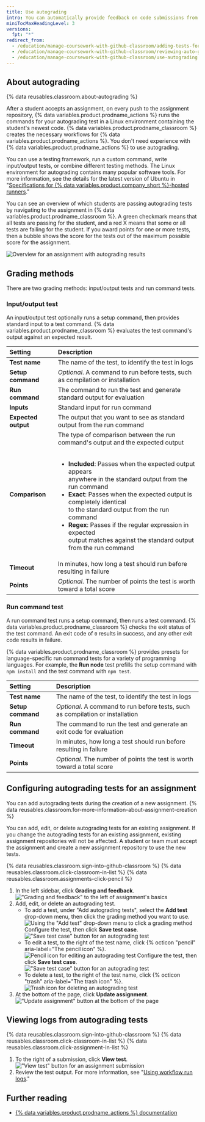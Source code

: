 ```yaml
---
title: Use autograding
intro: You can automatically provide feedback on code submissions from your students by configuring tests to run in the assignment repository.
miniTocMaxHeadingLevel: 3
versions:
  fpt: "*"
redirect_from:
  - /education/manage-coursework-with-github-classroom/adding-tests-for-auto-grading
  - /education/manage-coursework-with-github-classroom/reviewing-auto-graded-work-teachers
  - /education/manage-coursework-with-github-classroom/use-autograding
---
```


## About autograding

{% data reusables.classroom.about-autograding %}

After a student accepts an assignment, on every push to the assignment repository, {% data variables.product.prodname_actions %} runs the commands for your autograding test in a Linux environment containing the student's newest code. {% data variables.product.prodname_classroom %} creates the necessary workflows for {% data variables.product.prodname_actions %}. You don't need experience with {% data variables.product.prodname_actions %} to use autograding.

You can use a testing framework, run a custom command, write input/output tests, or combine different testing methods. The Linux environment for autograding contains many popular software tools. For more information, see the details for the latest version of Ubuntu in "[Specifications for {% data variables.product.company_short %}-hosted runners](/actions/reference/specifications-for-github-hosted-runners#supported-software)."

You can see an overview of which students are passing autograding tests by navigating to the assignment in {% data variables.product.prodname_classroom %}. A green checkmark means that all tests are passing for the student, and a red X means that some or all tests are failing for the student. If you award points for one or more tests, then a bubble shows the score for the tests out of the maximum possible score for the assignment.

![Overview for an assignment with autograding results](/assets/images/help/classroom/autograding-hero.png)

## Grading methods

There are two grading methods: input/output tests and run command tests.

### Input/output test

An input/output test optionally runs a setup command, then provides standard input to a test command. {% data variables.product.prodname_classroom %} evaluates the test command's output against an expected result.

| Setting             | Description                                                                                                                                                                                                                                                                                                                                                                                                                                                                              |
| :------------------ | :--------------------------------------------------------------------------------------------------------------------------------------------------------------------------------------------------------------------------------------------------------------------------------------------------------------------------------------------------------------------------------------------------------------------------------------------------------------------------------------- |
| **Test name**       | The name of the test, to identify the test in logs                                                                                                                                                                                                                                                                                                                                                                                                                                       |
| **Setup command**   | _Optional_. A command to run before tests, such as compilation or installation                                                                                                                                                                                                                                                                                                                                                                                                           |
| **Run command**     | The command to run the test and generate standard output for evaluation                                                                                                                                                                                                                                                                                                                                                                                                                  |
| **Inputs**          | Standard input for run command                                                                                                                                                                                                                                                                                                                                                                                                                                                           |
| **Expected output** | The output that you want to see as standard output from the run command                                                                                                                                                                                                                                                                                                                                                                                                                  |
| **Comparison**      | The type of comparison between the run command's output and the expected output<br/><br/><ul><li>**Included**: Passes when the expected output appears<br/>anywhere in the standard output from the run command</li><li>**Exact**: Passes when the expected output is completely identical<br/>to the standard output from the run command</li><li>**Regex**: Passes if the regular expression in expected<br/>output matches against the standard output from the run command</li></ul> |
| **Timeout**         | In minutes, how long a test should run before resulting in failure                                                                                                                                                                                                                                                                                                                                                                                                                       |
| **Points**          | _Optional_. The number of points the test is worth toward a total score                                                                                                                                                                                                                                                                                                                                                                                                                  |

### Run command test

A run command test runs a setup command, then runs a test command. {% data variables.product.prodname_classroom %} checks the exit status of the test command. An exit code of `0` results in success, and any other exit code results in failure.

{% data variables.product.prodname_classroom %} provides presets for language-specific run command tests for a variety of programming languages. For example, the **Run node** test prefills the setup command with `npm install` and the test command with `npm test`.

| Setting           | Description                                                                    |
| :---------------- | :----------------------------------------------------------------------------- |
| **Test name**     | The name of the test, to identify the test in logs                             |
| **Setup command** | _Optional_. A command to run before tests, such as compilation or installation |
| **Run command**   | The command to run the test and generate an exit code for evaluation           |
| **Timeout**       | In minutes, how long a test should run before resulting in failure             |
| **Points**        | _Optional_. The number of points the test is worth toward a total score        |

## Configuring autograding tests for an assignment

You can add autograding tests during the creation of a new assignment. {% data reusables.classroom.for-more-information-about-assignment-creation %}

You can add, edit, or delete autograding tests for an existing assignment. If you change the autograding tests for an existing assignment, existing assignment repositories will not be affected. A student or team must accept the assignment and create a new assignment repository to use the new tests.

{% data reusables.classroom.sign-into-github-classroom %}
{% data reusables.classroom.click-classroom-in-list %}
{% data reusables.classroom.assignments-click-pencil %}

1. In the left sidebar, click **Grading and feedback**.
   !["Grading and feedback" to the left of assignment's basics](/assets/images/help/classroom/assignments-click-grading-and-feedback.png)
1. Add, edit, or delete an autograding test.
   - To add a test, under "Add autograding tests", select the **Add test** drop-down menu, then click the grading method you want to use.
     ![Using the "Add test" drop-down menu to click a grading method](/assets/images/help/classroom/autograding-click-grading-method.png)
     Configure the test, then click **Save test case**.
     !["Save test case" button for an autograding test](/assets/images/help/classroom/assignments-click-save-test-case-button.png)
   - To edit a test, to the right of the test name, click {% octicon "pencil" aria-label="The pencil icon" %}.
     ![Pencil icon for editing an autograding test](/assets/images/help/classroom/autograding-click-pencil.png)
     Configure the test, then click **Save test case**.
     !["Save test case" button for an autograding test](/assets/images/help/classroom/assignments-click-save-test-case-button.png)
   - To delete a test, to the right of the test name, click {% octicon "trash" aria-label="The trash icon" %}.
     ![Trash icon for deleting an autograding test](/assets/images/help/classroom/autograding-click-trash.png)
1. At the bottom of the page, click **Update assignment**.
   !["Update assignment" button at the bottom of the page](/assets/images/help/classroom/assignments-click-update-assignment.png)

## Viewing logs from autograding tests

{% data reusables.classroom.sign-into-github-classroom %}
{% data reusables.classroom.click-classroom-in-list %}
{% data reusables.classroom.click-assignment-in-list %}

1. To the right of a submission, click **View test**.
   !["View test" button for an assignment submission](/assets/images/help/classroom/assignments-click-view-test.png)
1. Review the test output. For more information, see "[Using workflow run logs](/actions/managing-workflow-runs/using-workflow-run-logs)."

## Further reading

- [{% data variables.product.prodname_actions %} documentation](/actions)
